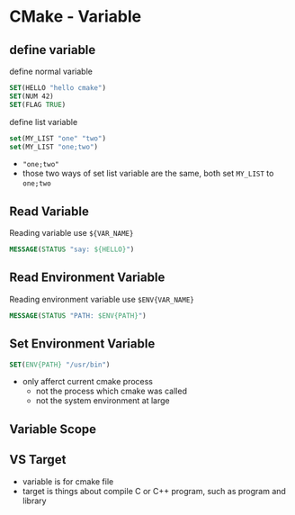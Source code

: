 # CMake - Variable

## define variable

define normal variable

```cmake
SET(HELLO "hello cmake")
SET(NUM 42)
SET(FLAG TRUE)
```

define list variable

```cmake
set(MY_LIST "one" "two")
set(MY_LIST "one;two")
```

- `"one;two"`
- those two ways of set list variable are the same, both set `MY_LIST` to `one;two`

## Read Variable

Reading variable use `${VAR_NAME}`

```cmake
MESSAGE(STATUS "say: ${HELLO}")
```

## Read Environment Variable

Reading environment variable use `$ENV{VAR_NAME}`

```cmake
MESSAGE(STATUS "PATH: $ENV{PATH}")
```

## Set Environment Variable

```cmake
SET(ENV{PATH} "/usr/bin")
```

- only afferct current cmake process
  - not the process which cmake was called
  - not the system environment at large

## Variable Scope


## VS Target

- variable is for cmake file
- target is things about compile C or C++ program, such as program and library

